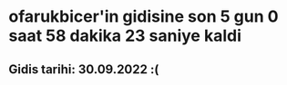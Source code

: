 # ofarukbicer'in gidisine son 5 gun 0 saat 58 dakika 23 saniye kaldi

## Gidis tarihi: 30.09.2022 :(